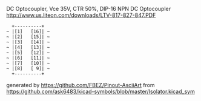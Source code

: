 DC Optocoupler, Vce 35V, CTR 50%, DIP-16
NPN DC Optocoupler
http://www.us.liteon.com/downloads/LTV-817-827-847.PDF


	  +----------+
	~ |[1]   [16]| ~
	~ |[2]   [15]| ~
	~ |[3]   [14]| ~
	~ |[4]   [13]| ~
	~ |[5]   [12]| ~
	~ |[6]   [11]| ~
	~ |[7]   [10]| ~
	~ |[8]   [ 9]| ~
	  +----------+


generated by https://github.com/FBEZ/Pinout-AsciiArt from https://github.com/ask6483/kicad-symbols/blob/master/Isolator.kicad_sym